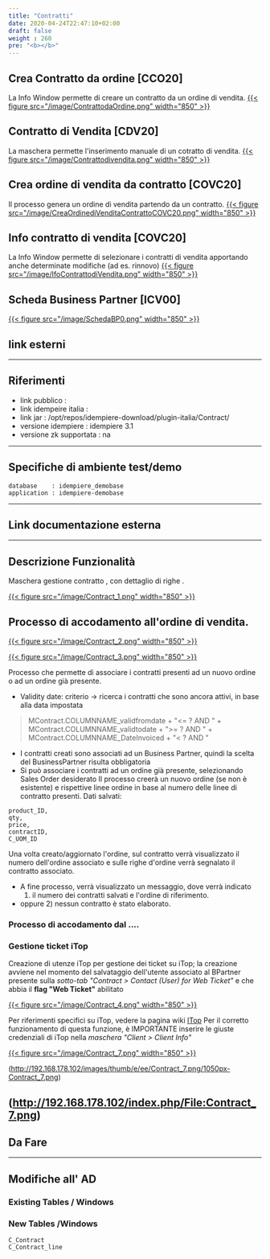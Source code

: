 ```yaml
---
title: "Contratti"
date: 2020-04-24T22:47:10+02:00
draft: false
weight : 260
pre: "<b></b>"
---
```


## Crea Contratto da ordine [CCO20]
La Info Window permette di creare un contratto da un ordine di vendita. 
[{{< figure src="/image/ContrattodaOrdine.png"  width="850"  >}}](/image/ContrattodaOrdine.png)
## Contratto di Vendita [CDV20]
La maschera permette l'inserimento manuale di un cotratto di vendita.
[{{< figure src="/image/Contrattodivendita.png"  width="850"  >}}](/image/Contrattodivendita.png)
## Crea ordine di vendita da contratto [COVC20]
Il processo genera un ordine di vendita partendo da un contratto.
[{{< figure src="/image/CreaOrdinediVenditaContrattoCOVC20.png"  width="850"  >}}](/image/CreaOrdinediVenditaContrattoCOVC20.png)
## Info contratto di vendita [COVC20]
La Info Window permette di selezionare i contratti di vendita apportando anche determinate modifiche (ad es. rinnovo)
[{{< figure src="/image/IfoContrattodiVendita.png"  width="850"  >}}](/image/IfoContrattodiVendita.png)
## Scheda Business Partner [ICV00]
[{{< figure src="/image/SchedaBP0.png"  width="850"  >}}](/image/SchedaBP0.png)

## link esterni
---
## Riferimenti
- link pubblico  :
- link idempeire italia  :
- link jar  : /opt/repos/idempiere-download/plugin-italia/Contract/
- versione idempiere  : idempiere 3.1
- versione zk supportata : na
---
## Specifiche di ambiente test/demo
```
database    : idempiere_demobase
application : idempiere-demobase
```
---
## Link documentazione esterna
---
## Descrizione Funzionalità

Maschera gestione contratto , con dettaglio di righe .

[{{< figure src="/image/Contract_1.png"  width="850"  >}}](/image/Contract_1.png)

## Processo di accodamento all'ordine di vendita.

[{{< figure src="/image/Contract_2.png"  width="850"  >}}](/image/Contract_2.png)

[{{< figure src="/image/Contract_3.png"  width="850"  >}}](/image/Contract_3.png)

 Processo che permette di associare i contratti presenti ad un nuovo ordine o ad un ordine già presente.
- Validity date: criterio → ricerca i contratti che sono ancora attivi, in base alla data impostata

> MContract.COLUMNNAME_validfromdate + "<= ? AND " +
>  MContract.COLUMNNAME_validtodate + ">= ? AND " +
>  MContract.COLUMNNAME_DateInvoiced + "< ? AND "
- I contratti creati sono associati ad un Business Partner, quindi la scelta del BusinessPartner risulta obbligatoria
- Si può associare i contratti ad un ordine già presente, selezionando Sales Order desiderato
Il processo creerà un nuovo ordine (se non è esistente) e rispettive  linee ordine in base al numero delle linee di contratto presenti.
 Dati salvati:
```
product_ID, 
qty, 
price, 
contractID, 
C_UOM_ID
```
Una volta creato/aggiornato l'ordine, sul contratto verrà  visualizzato il numero dell'ordine associato e sulle righe d'ordine  verrà segnalato il contratto associato.
- A fine processo, verrà visualizzato un messaggio, dove verrà indicato
  1) il numero dei contratti salvati e l'ordine di riferimento.
- oppure
  2) nessun contratto è stato elaborato.
### Processo di accodamento dal ....
### Gestione ticket iTop

Creazione di utenze iTop per gestione dei ticket su iTop; la  creazione avviene nel momento del salvataggio dell'utente associato al  BPartner presente sulla *sotto-tab "Contract > Contact (User) for Web Ticket"* e che abbia il **flag "Web Ticket"** abilitato

[{{< figure src="/image/Contract_4.png"  width="850"  >}}](/image/Contract_4.png)

Per riferimenti specifici su iTop, vedere la pagina wiki [ITop](http://192.168.178.102/index.php/ITop)
Per il corretto funzionamento di questa funzione, è IMPORTANTE inserire le giuste credenziali di iTop nella *maschera "Client > Client Info"*
 
[{{< figure src="/image/Contract_7.png"  width="850"  >}}](/image/Contract_7.png)
 
(http://192.168.178.102/images/thumb/e/ee/Contract_7.png/1050px-Contract_7.png)

(http://192.168.178.102/index.php/File:Contract_7.png)
---
## Da Fare
---
## Modifiche all' AD
### Existing Tables / Windows
### New Tables /Windows

```
C_Contract
C_Contract_line
```
